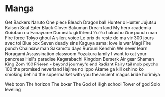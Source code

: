 <script setup>
import Blur from '@components/Blur.vue'
import BlurryImage from '@components/BlurryImage.vue'
import Card from '@components/Card.vue'

import { withBase, } from 'vitepress'

</script>

<style module>
    section.grid {
        width: 100%;
        display: grid;
        grid-template-columns: repeat(2, 1fr);
        column-gap: 4px;
        row-gap: 4px;
    }

/* override default them style with stronger selector */
    .cardLink.cardLink {
    text-decoration: none;
    color: inherit;
}

.cardLink.cardLink:hover {
    text-decoration: none;
    color: inherit;
}

.cardLink.cardLink:visited {
    color: inherit;
}
</style>

# Manga

<section :class="$style.grid">
<a href="./naruto" :class="$style.cardLink">
<Card 
  title="Naruto"
  excerpt="Epic ninja adventure manga"
>
  <template #image>
    <BlurryImage :srcUrl="withBase('/manga/assets/naruto-579.jpg')" alt="Naruto cover" />
  </template>
</Card>
</a>

<a href="./naruto" :class="$style.cardLink">
<Card 
  title="Naruto"
  excerpt="Epic ninja adventure manga"
>
  <template #image>
    <BlurryImage :srcUrl="withBase('/manga/assets/naruto-579.jpg')" alt="Naruto cover" />
  </template>
</Card>
</a>
<a href="./naruto" :class="$style.cardLink">
<Card 
  title="Naruto"
  excerpt="Epic ninja adventure manga"
>
  <template #image>
    <BlurryImage :srcUrl="withBase('/manga/assets/naruto-579.jpg')" alt="Naruto cover" />
  </template>
</Card>
</a>
<a href="./naruto" :class="$style.cardLink">
<Card 
  title="Naruto"
  excerpt="Epic ninja adventure manga"
>
  <template #image>
    <BlurryImage :srcUrl="withBase('/manga/assets/naruto-579.jpg')" alt="Naruto cover" />
  </template>
</Card>
</a>
<a href="./naruto" :class="$style.cardLink">
<Card 
  title="Naruto"
  excerpt="Epic ninja adventure manga"
>
  <template #image>
    <BlurryImage :srcUrl="withBase('/manga/assets/naruto-579.jpg')" alt="Naruto cover" />
  </template>
</Card>
</a>
<a href="./naruto" :class="$style.cardLink">
<Card 
  title="Naruto"
  excerpt="Epic ninja adventure manga"
>
  <template #image>
    <BlurryImage :srcUrl="withBase('/manga/assets/naruto-579.jpg')" alt="Naruto cover" />
  </template>
</Card>
</a>
<a href="./naruto" :class="$style.cardLink">
<Card 
  title="Naruto"
  excerpt="Epic ninja adventure manga"
>
  <template #image>
    <BlurryImage :srcUrl="withBase('/manga/assets/naruto-579.jpg')" alt="Naruto cover" />
  </template>
</Card>
</a>
</section>

Get Backers
Naruto
One piece
Bleach
Dragon ball
Hunter x Hunter
Jujutsu Kaisen
Soul Eater
Black Clover
Bakuman
Dream land
My hero academia
Gotobun no Hanayome
Domestic girlfriend
Yu Yu hakusho
One punch man
Fire force
Tokyo ghoul
A silent voice
Le prix du reste de ma vie
300 jours avec toi
Blue box
Seven deadly sins
Kaguya sama: love is war
Magi
Fire punch
Chainsaw man
Sakamoto days
Rurouni Kenshin
We never learn
Noragami
Assassination classroom
Yozakura family
I want to eat your pancreas
Hell's paradise
Kagurabachi
Kingdom
Berserk
Air gear
Shaman King
Zom 100
Frieren - beyond journey's end
Radiant
Fairy tail
mob psycho 100
the promised neverland
Hajime no Ippo
Akame ga kill
oshi no ko
smoking behind the supermarket with you
the ancient magus bride
horimiya

Web toon
The horizon
The boxer
The God of High school
Tower of god
Solo leveling
